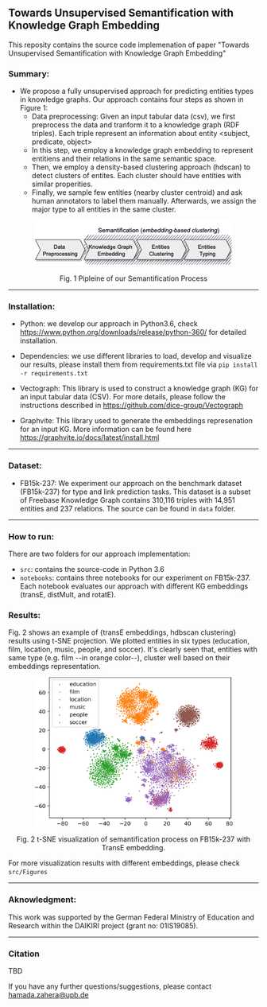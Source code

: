 ## Towards Unsupervised Semantification with Knowledge Graph Embedding

This reposity contains the source code implemenation of paper "Towards Unsupervised Semantification with Knowledge Graph Embedding"

### Summary:
* We propose a fully unsupervised approach for predicting entities types in knowledge graphs. Our approach contains four steps as shown in Figure 1:
  * Data preprocessing: Given an input tabular data (csv), we first preprocess the data and tranform it to a knowledge graph (RDF triples). Each triple represent an information about entity <subject, predicate, object>
   * In this step, we employ a knowledge graph embedding to represent entitiens and their relations in the same semantic space. 
   * Then, we employ a density-based clustering approach (hdscan) to detect clusters of entites. Each cluster should have entities with similar properities.
   * Finally, we sample few entities (nearby cluster centroid) and ask human annotators to label them manually. Afterwards, we assign the major type to all entities in the same cluster. 

<p align="center">
<img src="DAIKIRI-Pipeline2.png" alt="">
</p>
<p align="center">Fig. 1 Pipleine of our Semantification Process</p>

***
### Installation:

* Python: we develop our approach in Python3.6, check https://www.python.org/downloads/release/python-360/ for detailed installation.

* Dependencies: we use different libraries to load, develop and visualize our results, please install them from requirements.txt file via `pip install -r requirements.txt`

* Vectograph: This library is used to construct a knowledge graph (KG) for an input tabular data (CSV). For more details, please follow the instructions described in https://github.com/dice-group/Vectograph 

* Graphvite: This library used to generate the embeddings represenation for an input KG. More information can be found here https://graphvite.io/docs/latest/install.html

***
### Dataset:
* FB15k-237: We experiment our approach on the benchmark dataset (FB15k-237) for type and link prediction tasks. This dataset is a subset of Freebase Knowledge Graph contains 310,116 triples with 14,951 entities and 237 relations. The source can be found in `data` folder.

***
### How to run:
There are two folders for our approach implementation: 
* `src`: contains the source-code in Python 3.6
* `notebooks`: contains three notebooks for our experiment on FB15k-237. Each notebook evaluates our approach with different KG embeddings (transE, distMult, and rotatE).

### Results:
Fig. 2 shows an example of {transE embeddings, hdbscan clustering} results using t-SNE projection. We plotted entities in six types (education, film, location, music, people, and soccer). It's clearly seen that, entities with same type (e.g. film --in orange color--), cluster well based on their embeddings representation.

<p align="center">
<img src="fb15k-transE-full.png" alt="" width="400" height="300">
 </p>
<p align="center"> Fig. 2 t-SNE visualization of semantification process on FB15k-237 with TransE embedding.</p>

For more visualization results with different embeddings, please check `src/Figures`
***
### Aknowledgment: 
This work was supported by the German Federal Ministry of Education and Research within the DAIKIRI project (grant no: 01IS19085).
***
### Citation
TBD


If you have any further questions/suggestions, please contact hamada.zahera@upb.de
